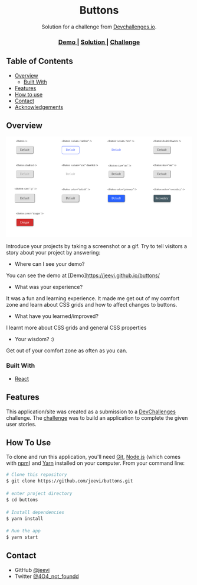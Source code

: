 <!-- Please update value in the {}  -->

<h1 align="center">Buttons</h1>

<div align="center">
   Solution for a challenge from  <a href="http://devchallenges.io" target="_blank">Devchallenges.io</a>.
</div>

<div align="center">
  <h3>
    <a href="https://jeevi.github.io/buttons/">
      Demo
    </a>
    <span> | </span>
    <a href="https://github.com/jeevi/buttons/tree/main/ui">
      Solution
    </a>
    <span> | </span>
    <a href="https://devchallenges.io/challenges/ohgVTyJCbm5OZyTB2gNY">
      Challenge
    </a>
  </h3>
</div>

<!-- TABLE OF CONTENTS -->

## Table of Contents

- [Overview](#overview)
  - [Built With](#built-with)
- [Features](#features)
- [How to use](#how-to-use)
- [Contact](#contact)
- [Acknowledgements](#acknowledgements)

<!-- OVERVIEW -->

## Overview

![screenshot](https://github.com/jeevi/buttons/blob/main/ui/src/screenshot.png)

Introduce your projects by taking a screenshot or a gif. Try to tell visitors a story about your project by answering:

- Where can I see your demo?

You can see the demo at [Demo]https://jeevi.github.io/buttons/

- What was your experience?

It was a fun and learning experience. It made me get out of my comfort zone and learn about CSS grids and how to affect changes to buttons.

- What have you learned/improved?

I learnt more about CSS grids and general CSS properties

- Your wisdom? :)

Get out of your comfort zone as often as you can.

### Built With

<!-- This section should list any major frameworks that you built your project using. Here are a few examples.-->

- [React](https://reactjs.org/)

## Features

<!-- List the features of your application or follow the template. Don't share the figma file here :) -->

This application/site was created as a submission to a [DevChallenges](https://devchallenges.io/challenges) challenge. The [challenge](https://devchallenges.io/challenges/ohgVTyJCbm5OZyTB2gNY) was to build an application to complete the given user stories.

## How To Use

<!-- This is an example, please update according to your application -->

To clone and run this application, you'll need [Git](https://git-scm.com), [Node.js](https://nodejs.org/en/download/) (which comes with [npm](http://npmjs.com)) and [Yarn](https://classic.yarnpkg.com/en/docs/install/#mac-stable) installed on your computer. From your command line:

```bash
# Clone this repository
$ git clone https://github.com/jeevi/buttons.git

# enter project directory
$ cd buttons

# Install dependencies
$ yarn install

# Run the app
$ yarn start
```

## Contact

- GitHub [@jeevi](https://{github.com/jeevi})
- Twitter [@4O4_not_foundd](https://{twitter.com/4O4_not_foundd})
